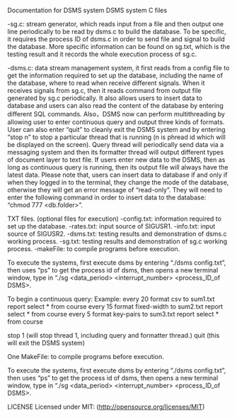 Documentation for DSMS system
DSMS system
C files

-sg.c: stream generator, which reads input from a file and then output one line periodically to be read by dsms.c to build the database. To be specific, it requires the process ID of dsms.c in order to send file and signal to build the database. More specific information can be found on sg.txt, which is the testing result and it records the whole execution process of sg.c.

-dsms.c: data stream management system, it first reads from a config file to get the information required to set up the database, including the name of the database, where to read when receive different signals. When it receives signals from sg.c, then it reads command from output file generated by sg.c periodically. It also allows users to insert data to database and users can also read the content of the database by entering different SQL commands. Also，DSMS now can perform multithreading by allowing user to enter continuous query and output three kinds of formats. User can also enter “quit” to cleanly exit the DSMS system and by entering “stop n” to stop a particular thread that is running (n is phread id which will be displayed on the screen). Query thread will periodically send data via a messaging system and then its formatter thread will output different types of document layer to text file. If users enter new data to the DSMS, then as long as continuous query is running, then its output file will always have the latest data. Please note that, users can insert data to database if and only if when they logged in to the terminal, they change the mode of the database, otherwise they will get an error message of “read-only”. They will need to enter the following command in order to insert data to the database: “chmod 777 <db.folder>”.
	
TXT files. (optional files for execution)
-config.txt: information required to set up the database.
-rates.txt: input source of SIGUSR1.
-info.txt: input source of SIGUSR2.
-dsms.txt: testing results and demonstration of dsms.c working process.
-sg.txt: testing results and demonstration of sg.c working process.
-makeFile: to compile programs before execution.

To execute the systems, first execute dsms by entering “./dsms config.txt”, then uses “ps” to get the process id of dsms, then opens a new terminal window, type in “./sg <inputFile> <data_period> <outputFile> <interrupt_number> <process_ID_of DSMS>.

To begin a continuous query:
Example: 
every 20 format csv to sum1.txt report select * from course
every 15 format fixed-width to sum2.txt report select * from course
every 5 format key-pairs to sum3.txt report select * from course

stop 1 (will stop thread 1, including query and formatter thread.)
quit (this will exit the DSMS system)


One MakeFile: to compile programs before execution.

To execute the systems, first execute dsms by entering “./dsms config.txt”, then uses “ps” to get the process 
  id of dsms, then opens a new terminal window, 
  type in “./sg <inputFile> <data_period> <outputFile> <interrupt_number> <process_ID_of DSMS>.
  
LICENSE
Licensed under MIT: (http://opensource.org/licenses/MIT)
